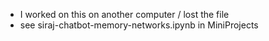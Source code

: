 
* I worked on this on another computer / lost the file
* see siraj-chatbot-memory-networks.ipynb in MiniProjects


